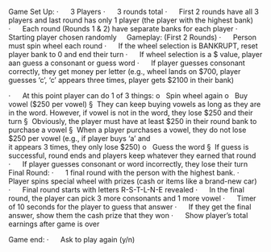 Game Set Up:
·      3 Players
·      3 rounds total
·      First 2 rounds have all 3 players and last round has only 1 player (the player with the highest bank)
·      Each round (Rounds 1 & 2) have separate banks for each player
·      Starting player chosen randomly
 
 
Gameplay: (First 2 Rounds)
·      Person must spin wheel each round
·      If the wheel selection is BANKRUPT, reset player bank to 0 and end their turn
·      If wheel selection is a $ value, player aan guess a consonant or guess word
·      If player guesses consonant correctly, they get money per letter (e.g., wheel lands on $700, player
       guesses ‘c’, ‘c’ appears three times, player gets $2100 in their bank)

·      At this point player can do 1 of 3 things:
    o   Spin wheel again
    o   Buy vowel ($250 per vowel) 
        §  They can keep buying vowels as long as they are in the word. However, if vowel is not in the
           word, they lose $250 and their turn
        §  Obviously, the player must have at least $250 in their round bank to purchase a vowel
        §  When a player purchases a vowel, they do not lose $250 per vowel (e.g., if player buys ‘a’ and  
           it appears 3 times, they only lose $250)
    o   Guess the word
        §  If guess is successful, round ends and players keep whatever they earned that round
·      If player guesses consonant or word incorrectly, they lose their turn
 
 
Final Round:
·      1 final round with the person with the highest bank.
·      Player spins special wheel with prizes (cash or items like a brand-new car)
·      Final round starts with letters R-S-T-L-N-E revealed
·      In the final round, the player can pick 3 more consonants and 1 more vowel
·      Timer of 10 seconds for the player to guess that answer
·      If they get the final answer, show them the cash prize that they won
·      Show player’s total earnings after game is over

Game end:
·      Ask to play again (y/n)
